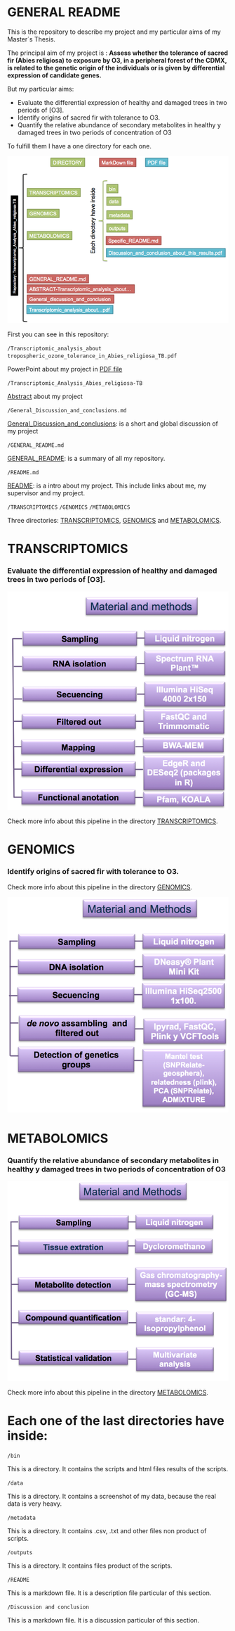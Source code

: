 # GENERAL README

This is the repository to describe my project and my particular aims of my Master´s Thesis.

The principal aim of my project is : **Assess whether the tolerance of sacred fir (Abies religiosa) to exposure by O3, in a peripheral forest of the CDMX, is related to the genetic origin of the individuals or is given by differential expression of candidate genes.**

But my particular aims:

* Evaluate the differential expression of healthy and damaged trees in two periods of [O3].
* Identify origins of sacred fir with tolerance to O3.
* Quantify the relative abundance of secondary metabolites in healthy y damaged trees in two periods of concentration of O3

To fulfill them I have a one directory for each one.

![](RepositoryStructure.png)

First you can see in this repository:

`/Transcriptomic_analysis_about tropospheric_ozone_tolerance_in_Abies_religiosa_TB.pdf`

PowerPoint about my project in [PDF file](https://github.com/VeroIarrachtai/Transcriptomic_Analysis_Abies_religiosa-TB/blob/master/Transcriptomic_analysis_about%20tropospheric_ozone_tolerance_in_Abies_religiosa_TB.pdf)

`/Transcriptomic_Analysis_Abies_religiosa-TB`

[Abstract](https://github.com/VeroIarrachtai/Transcriptomic_Analysis_Abies_religiosa-TB/blob/master/ABSTRACT-%20Transcriptomic%20analysis%20about%20tropospheric%20ozone%20tolerance%20in%20*Abies%20religiosa*..md) about my project

`/General_Discussion_and_conclusions.md`

[General_Discussion_and_conclusions](): is a short and global discussion of my project

`/GENERAL_README.md`

[GENERAL_README](https://github.com/VeroIarrachtai/Transcriptomic_Analysis_Abies_religiosa-TB/blob/master/GENERAL_README.md): is a summary of all my repository.

`/README.md`

[README](https://github.com/VeroIarrachtai/Transcriptomic_Analysis_Abies_religiosa-TB/blob/master/README.md): is a intro about my project. This include links about me, my supervisor and my project.

`/TRANSCRIPTOMICS` `/GENOMICS` `/METABOLOMICS`

Three directories: [TRANSCRIPTOMICS](https://github.com/VeroIarrachtai/Transcriptomic_Analysis_Abies_religiosa-TB/tree/master/TRANSCRIPTOMICS), [GENOMICS](https://github.com/VeroIarrachtai/Transcriptomic_Analysis_Abies_religiosa-TB/tree/master/GENOMICS) and [METABOLOMICS](https://github.com/VeroIarrachtai/Transcriptomic_Analysis_Abies_religiosa-TB/tree/master/METABOLOMICS). 

# TRANSCRIPTOMICS

### Evaluate the differential expression of healthy and damaged trees in two periods of [O3].


![](Transcriptomic_methods.png)

Check more info about this pipeline in the directory [TRANSCRIPTOMICS](https://github.com/VeroIarrachtai/Transcriptomic_Analysis_Abies_religiosa-TB/tree/master/TRANSCRIPTOMICS).

# GENOMICS

### Identify origins of sacred fir with tolerance to O3.

Check more info about this pipeline in the directory [GENOMICS](https://github.com/VeroIarrachtai/Transcriptomic_Analysis_Abies_religiosa-TB/tree/master/GENOMICS).

![](Genomic_methods.png)

# METABOLOMICS

### Quantify the relative abundance of secondary metabolites in healthy y damaged trees in two periods of concentration of O3

![](Metabolomic_methods.png)

Check more info about this pipeline in the directory [METABOLOMICS](https://github.com/VeroIarrachtai/Transcriptomic_Analysis_Abies_religiosa-TB/tree/master/METABOLOMICS).

# Each one of the last directories have inside:

`/bin`

This is a directory. It contains the scripts and html files results of the scripts.

```/data``` 

This is a directory. It contains a screenshot of my data, because the real data is very heavy. 

`/metadata`

This is a directory. It contains .csv, .txt and other files non product of scripts.

`/outputs`

This is a directory. It contains files product of the scripts.

`/README`

This is a markdown file. It is a description file particular of this section.

`/Discussion and conclusion`

This is a markdown file. It is a discussion particular of this section.
